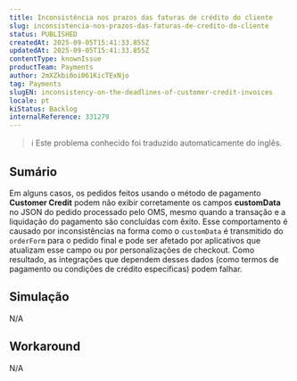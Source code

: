 ```yaml
---
title: Inconsistência nos prazos das faturas de crédito do cliente
slug: inconsistencia-nos-prazos-das-faturas-de-credito-do-cliente
status: PUBLISHED
createdAt: 2025-09-05T15:41:33.855Z
updatedAt: 2025-09-05T15:41:33.855Z
contentType: knownIssue
productTeam: Payments
author: 2mXZkbi0oi061KicTExNjo
tag: Payments
slugEN: inconsistency-on-the-deadlines-of-customer-credit-invoices
locale: pt
kiStatus: Backlog
internalReference: 331279
---
```


>ℹ️ Este problema conhecido foi traduzido automaticamente do inglês.

## Sumário


Em alguns casos, os pedidos feitos usando o método de pagamento **Customer Credit** podem não exibir corretamente os campos **customData** no JSON do pedido processado pelo OMS, mesmo quando a transação e a liquidação do pagamento são concluídas com êxito.
Esse comportamento é causado por inconsistências na forma como o `customData` é transmitido do `orderForm` para o pedido final e pode ser afetado por aplicativos que atualizam esse campo ou por personalizações de checkout.
Como resultado, as integrações que dependem desses dados (como termos de pagamento ou condições de crédito específicas) podem falhar.
## Simulação


N/A


## Workaround


N/A
